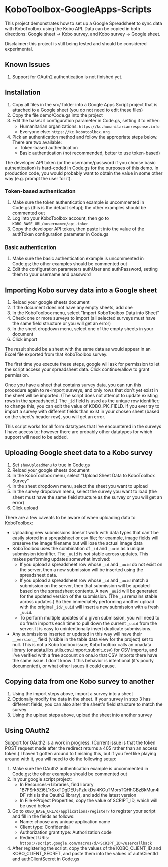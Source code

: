 # KoboToolbox-GoogleApps-Scripts

This project demonstrates how to set up a Google Spreadsheet to sync data with KoboToolbox using the Kobo API. Data can be copied in both directions: Google sheet -> Kobo survey, and Kobo survey -> Google sheet.

Disclaimer: this project is still being tested and should be considered experimental.

## Known Issues

1. Support for OAuth2 authentication is not finished yet.

## Installation

1. Copy all files in the src/ folder into a Google Apps Script project that is attached to a Google sheet (you do not need to edit these files)
2. Copy the file demo/Code.gs into the project
3. Edit the baseUrl configuration parameter in Code.gs, setting it to either:
   * Humanitarian organizations: `https://kc.humanitarianresponse.info`
   * Everyone else: `https://kc.kobotoolbox.org`
4. Pick an authentication method and follow the appropriate steps below. There are two available:
   * Token-based authentication
   * Basic authentication (not recommended, better to use token-based)

The developer API token (or the username/password if you choose basic authentication) is hard-coded in Code.gs for the purposes of this demo. In production code, you would probably want to obtain the value in some other way (e.g. prompt the user for it).

### Token-based authentication

1. Make sure the token authentication example is uncommented in Code.gs (this is the default setup); the other examples should be commented out
2. Log into your KoboToolbox account, then go to `KOBO_BASE_URL/<username>/api-token`
3. Copy the developer API token, then paste it into the value of the authToken configuration parameter in Code.gs

### Basic authentication

1. Make sure the basic authentication example is uncommented in Code.gs; the other examples should be commented out
2. Edit the configuration parameters authUser and authPassword, setting them to your username and password

## Importing Kobo survey data into a Google sheet

1. Reload your google sheets document
2. If the document does not have any empty sheets, add one
3. In the KoboToolbox menu, select "Import KoboToolbox Data into Sheet"
4. Check one or more surveys to import (all selected surveys must have the same field structure or you will get an error)
5. In the sheet dropdown menu, select one of the empty sheets in your document
6. Click import

The result should be a sheet with the same data as would appear in an Excel file exported from that KoboToolbox survey.

The first time you execute these steps, google will ask for permission to let the script access your spreadsheet data. Click continue/allow to grant permission.

Once you have a sheet that contains survey data, you can run this procedure again to re-import surveys, and only rows that don't yet exist in the sheet will be imported. (The script does not attempt to update existing rows in the spreadsheet.) The `_id` field is used as the unique row identifier; to change this, you can edit the value of KOBO_PK_FIELD. If you ever try to import a survey with different fields than exist in your chosen sheet (based on the sheet's header row), you will get an error.

This script works for all form datatypes that I've encountered in the surveys I have access to; however there are probably other datatypes for which support will need to be added.

## Uploading Google sheet data to a Kobo survey

1. Set `showUploadMenu` to true in Code.gs
2. Reload your google sheets document
3. In the KoboToolbox menu, select "Upload Sheet Data to KoboToolbox Survey"
4. In the sheet dropdown menu, select the sheet you want to upload
5. In the survey dropdown menu, select the survey you want to load (the sheet must have the same field structure as the survey or you will get an error)
6. Click upload

There are a few caveats to be aware of when uploading data to KoboToolbox:
* Uploading new submissions doesn't work with data types that can't be easily stored in a spreadsheet or csv file; for example, image fields will preserve the image filename but will lose the actual image data
* KoboToolbox uses the combination of `_id` and `_uuid` as a unique submission identifier. The `_uuid` is *not* stable across updates. This makes performing updates somewhat involved:
   * If you upload a spreadsheet row whose `_id` and `_uuid` do not exist on the server, then a new submission will be inserted using the spreadsheet data.
   * If you upload a spreadsheet row whose `_id` and `_uuid` match a submission on the server, then that submission will be updated based on the spreadsheet contents. A new `_uuid` will be generated for the updated version of the submission. (The `_id` remains stable across updates.) So then immediately performing another upload with the original `_id/_uuid` will insert a new submission with a fresh `_uuid`.
   * To perform multiple updates of a given submission, you will need to do fresh imports each time to pull down the current `_uuid` from the server. It is easy to unintentionally insert duplicate submissions.
* Any submissions inserted or updated in this way will have their `__version__` field (visible in the table data view for the project) set to null. This is not a KoboToolbox issue; KoboToolbox calls an onadata library (onadata.libs.utils.csv_import.submit_csv) for CSV imports, and I've verified with a free account on ona.io that CSV imports there have the same issue. I don't know if this behavior is intentional (it's poorly documented), or what other issues it could cause.

## Copying data from one Kobo survey to another

1. Using the import steps above, import a survey into a sheet
2. Optionally modify the data in the sheet. If your survey in step 3 has different fields, you can also alter the sheet's field structure to match the survey
3. Using the upload steps above, upload the sheet into another survey

## Using OAuth2

Support for OAuth2 is a work in progress. (Current issue is that the token POST request made after the redirect returns a 405 rather than an access token.) I haven't gotten around to finishing this, but if you feel like playing around with it, you will need to do the following setup:

1. Make sure the OAuth2 authentication example is uncommented in Code.gs; the other examples should be commented out
2. In your google script project:
   * In Resources->Libraries, find library 1B7FSrk5Zi6L1rSxxTDgDEUsPzlukDsi4KGuTMorsTQHhGBzBkMun4iDF (this is the Oauth2 library), and add the latest version
   * In File->Project Properties, copy the value of SCRIPT_ID, which will be used below
3. Go to `KOBO_BASE_URL/o/applications/register/` to register your script and fill in the fields as follows:
   * Name: choose any unique application name
   * Client type: Confidential
   * Authorization grant type: Authorization code
   * Redirect URIs: `https://script.google.com/macros/d/<SCRIPT_ID>/usercallback`
4. After registering the script, copy the values of the KOBO_CLIENT_ID and KOBO_CLIENT_SECRET, and paste them into the values of authClientId and authClientSecret in Code.gs
